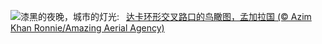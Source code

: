 ![](https://www.bing.com/th?id=OHR.DhakaBangladesh_ZH-CN6777866162_UHD.jpg&w=1000)漆黑的夜晚，城市的灯光:&nbsp;&ensp;[达卡环形交叉路口的鸟瞰图，孟加拉国 (© Azim Khan Ronnie/Amazing Aerial Agency)](https://www.bing.com/th?id=OHR.DhakaBangladesh_ZH-CN6777866162_UHD.jpg)
<br><br/>
